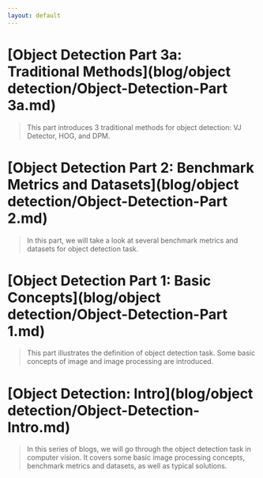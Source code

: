 ```yaml
---
layout: default
---
```


# [Object Detection Part 3a: Traditional Methods](blog/object detection/Object-Detection-Part 3a.md)

> This part introduces 3 traditional methods for object detection: VJ Detector, HOG, and DPM.

# [Object Detection Part 2: Benchmark Metrics and Datasets](blog/object detection/Object-Detection-Part 2.md)

> In this part, we will take a look at several benchmark metrics and datasets for object detection task.

# [Object Detection Part 1: Basic Concepts](blog/object detection/Object-Detection-Part 1.md)

> This part illustrates the definition of object detection task. Some basic concepts of image and image processing are introduced.

# [Object Detection: Intro](blog/object detection/Object-Detection-Intro.md)

> In this series of blogs, we will go through the object detection task in computer vision. It covers some basic image processing concepts, benchmark metrics and datasets, as well as typical solutions. 
>